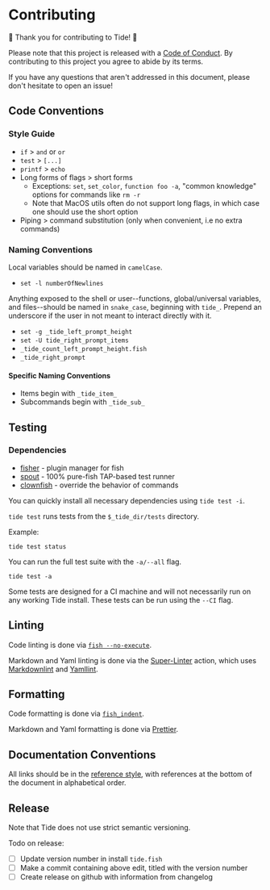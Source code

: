 # Contributing

🌊 Thank you for contributing to Tide! 🌊

Please note that this project is released with a [Code of Conduct][]. By contributing to this project you agree to abide by its terms.

If you have any questions that aren't addressed in this document, please don't hesitate to open an issue!

## Code Conventions

### Style Guide

- `if` > `and` or `or`
- `test` > `[...]`
- `printf` > `echo`
- Long forms of flags > short forms
  - Exceptions: `set`, `set_color`, `function foo -a`, "common knowledge" options for commands like `rm -r`
  - Note that MacOS utils often do not support long flags, in which case one should use the short option
- Piping > command substitution (only when convenient, i.e no extra commands)

### Naming Conventions

Local variables should be named in `camelCase`.

- `set -l numberOfNewlines`

Anything exposed to the shell or user--functions, global/universal variables, and files--should be named in `snake_case`, beginning with `tide_`. Prepend an underscore if the user in not meant to interact directly with it.

- `set -g _tide_left_prompt_height`
- `set -U tide_right_prompt_items`
- `_tide_count_left_prompt_height.fish`
- `_tide_right_prompt`

#### Specific Naming Conventions

- Items begin with `_tide_item_`
- Subcommands begin with `_tide_sub_`

## Testing

### Dependencies

- [fisher][] - plugin manager for fish
- [spout][] - 100% pure-fish TAP-based test runner
- [clownfish][] - override the behavior of commands

You can quickly install all necessary dependencies using `tide test -i`.

`tide test` runs tests from the `$_tide_dir/tests` directory.

Example:

```console
tide test status
```

You can run the full test suite with the `-a/--all` flag.

```console
tide test -a
```

Some tests are designed for a CI machine and will not necessarily run on any working Tide install. These tests can be run using the `--CI` flag.

## Linting

Code linting is done via [`fish --no-execute`][].

Markdown and Yaml linting is done via the [Super-Linter][] action, which uses [Markdownlint][] and [Yamllint][].

## Formatting

Code formatting is done via [`fish_indent`][].

Markdown and Yaml formatting is done via [Prettier][].

## Documentation Conventions

All links should be in the [reference style][], with references at the bottom of the document in alphabetical order.

## Release

Note that Tide does not use strict semantic versioning.

Todo on release:

- [ ] Update version number in install `tide.fish`
- [ ] Make a commit containing above edit, titled with the version number
- [ ] Create release on github with information from changelog

[`fish --no-execute`]: https://fishshell.com/docs/current/cmds/fish.html
[`fish_indent`]: https://fishshell.com/docs/current/cmds/fish_indent.html
[clownfish]: https://github.com/IlanCosman/clownfish
[code of conduct]: CODE_OF_CONDUCT.md
[fisher]: https://github.com/jorgebucaran/fisher
[markdownlint]: https://github.com/DavidAnson/markdownlint
[prettier]: https://github.com/prettier/prettier
[reference style]: https://www.markdownguide.org/basic-syntax/#reference-style-links
[spout]: https://github.com/IlanCosman/spout
[super-linter]: https://github.com/github/super-linter
[yamllint]: https://github.com/adrienverge/yamllint
